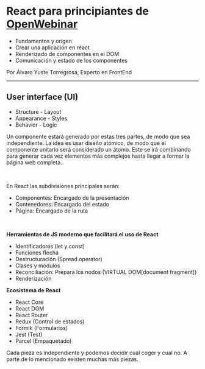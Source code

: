 # React para principiantes de [OpenWebinar](https://openwebinars.net/academia/portada/react/)

* Fundamentos y origen
* Crear una aplicación en react
* Renderizado de componentes en el DOM
* Comunicación y estado de los componentes

Por Álvaro Yuste Torregrosa, Experto en FrontEnd

<hr>

## User interface (UI)
* Structure - Layout
* Appearance - Styles
* Behavior - Logic

Un componente estará generado por estas tres partes, de modo que sea independiente.
La idea es usar diseño atómico, de modo que el componente unitario será considerado un átomo. Este se irá combinando para generar cada vez elementos más complejos hasta llegar a formar la página web completa.

<br>

En React las subdivisiones principales serán:
* Componentes: Encargado de la presentación
* Contenedores: Encargado del estado
* Página: Encargado de la ruta

<br>

**Herramientas de JS moderno que facilitará el uso de React**
* Identificadores (let y const)
* Funciones flecha
* Destructuración (Spread operator)
* Clases y módulos
* Reconciliación: Prepara los nodos (VIRTUAL DOM[document fragment])
* Renderización

**Ecosistema de React**
* React Core
* React DOM
* React Router
* Redux (Control de estados)
* Formik (Formularios)
* Jest (Test)
* Parcel (Empaquetado)

Cada pieza es independiente y podemos decidir cual coger y cual no. A parte de lo mencionado existen muchas más piezas.
